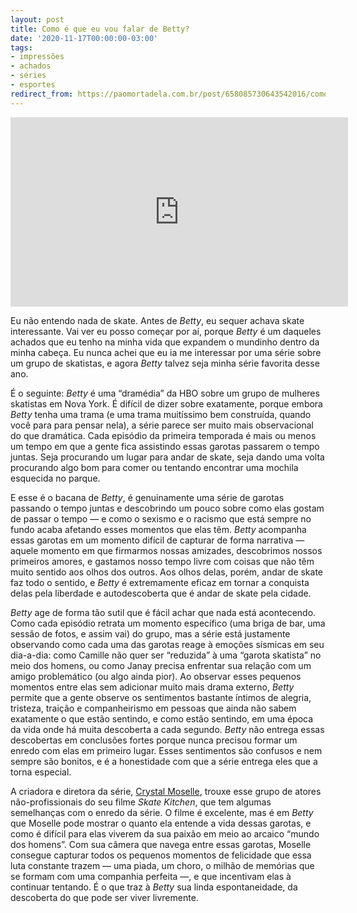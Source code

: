 ```yaml
---
layout: post
title: Como é que eu vou falar de Betty?
date: '2020-11-17T00:00:00-03:00'
tags:
- impressões
- achados
- séries
- esportes
redirect_from: https://paomortadela.com.br/post/658085730643542016/como-%C3%A9-que-eu-vou-falar-de-betty
---
```

<iframe width="540" height="303" id="youtube_iframe" src="https://www.youtube.com/embed/cCP1zqmdGs0?feature=oembed&amp;enablejsapi=1&amp;origin=https://safe.txmblr.com&amp;wmode=opaque" frameborder="0" allow="accelerometer; autoplay; clipboard-write; encrypted-media; gyroscope; picture-in-picture" allowfullscreen=""></iframe>

Eu não entendo nada de skate. Antes de _Betty_, eu sequer achava skate interessante. Vai ver eu posso começar por aí, porque _Betty_ é um daqueles achados que eu tenho na minha vida que expandem o mundinho dentro da minha cabeça. Eu nunca achei que eu ia me interessar por uma série sobre um grupo de skatistas, e agora _Betty_ talvez seja minha série favorita desse ano.

É o seguinte: _Betty_ é uma “dramédia” da HBO sobre um grupo de mulheres skatistas em Nova York. É difícil de dizer sobre exatamente, porque embora _Betty_ tenha uma trama (e uma trama muitíssimo bem construída, quando você para para pensar nela), a série parece ser muito mais observacional do que dramática. Cada episódio da primeira temporada é mais ou menos um tempo em que a gente fica assistindo essas garotas passarem o tempo juntas. Seja procurando um lugar para andar de skate, seja dando uma volta procurando algo bom para comer ou tentando encontrar uma mochila esquecida no parque.

E esse é o bacana de _Betty_, é genuinamente uma série de garotas passando o tempo juntas e descobrindo um pouco sobre como elas gostam de passar o tempo — e como o sexismo e o racismo que está sempre no fundo acaba afetando esses momentos que elas têm. _Betty_ acompanha essas garotas em um momento difícil de capturar de forma narrativa — aquele momento em que firmarmos nossas amizades, descobrimos nossos primeiros amores, e gastamos nosso tempo livre com coisas que não têm muito sentido aos olhos dos outros. Aos olhos delas, porém, andar de skate faz todo o sentido, e _Betty_ é extremamente eficaz em tornar a conquista delas pela liberdade e autodescoberta que é andar de skate pela cidade.

_Betty_ age de forma tão sutil que é fácil achar que nada está acontecendo. Como cada episódio retrata um momento específico (uma briga de bar, uma sessão de fotos, e assim vai) do grupo, mas a série está justamente observando como cada uma das garotas reage à emoções sísmicas em seu dia-a-dia: como Camille não quer ser “reduzida” à uma “garota skatista” no meio dos homens, ou como Janay precisa enfrentar sua relação com um amigo problemático (ou algo ainda pior). Ao observar esses pequenos momentos entre elas sem adicionar muito mais drama externo, _Betty_ permite que a gente observe os sentimentos bastante íntimos de alegria, tristeza, traição e companheirismo em pessoas que ainda não sabem exatamente o que estão sentindo, e como estão sentindo, em uma época da vida onde há muita descoberta a cada segundo. _Betty_ não entrega essas descobertas em conclusões fortes porque nunca precisou formar um enredo com elas em primeiro lugar. Esses sentimentos são confusos e nem sempre são bonitos, e é a honestidade com que a série entrega eles que a torna especial.

A criadora e diretora da série, [Crystal Moselle](https://www.imdb.com/name/nm1145920/), trouxe esse grupo de atores não-profissionais do seu filme _Skate Kitchen_, que tem algumas semelhanças com o enredo da série. O filme é excelente, mas é em _Betty_ que Moselle pode mostrar o quanto ela entende a vida dessas garotas, e como é difícil para elas viverem da sua paixão em meio ao arcaico “mundo dos homens”. Com sua câmera que navega entre essas garotas, Moselle consegue capturar todos os pequenos momentos de felicidade que essa luta constante trazem — uma piada, um choro, o milhão de memórias que se formam com uma companhia perfeita —, e que incentivam elas à continuar tentando. É o que traz à _Betty_ sua linda espontaneidade, da descoberta do que pode ser viver livremente.


